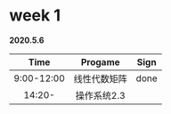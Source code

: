 # week 1

**2020.5.6**

Time|Progame|Sign
:----:|:----:|:----:|
9:00-12:00|线性代数矩阵|done
14:20-|操作系统2.3|
